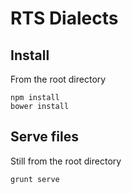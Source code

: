 # RTS Dialects

## Install

From the root directory

```
npm install
bower install
```

## Serve files

Still from the root directory

```
grunt serve
```
